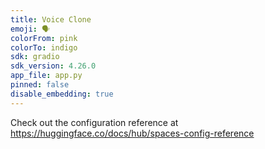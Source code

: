 ```yaml
---
title: Voice Clone
emoji: 🗣️
colorFrom: pink
colorTo: indigo
sdk: gradio
sdk_version: 4.26.0
app_file: app.py
pinned: false
disable_embedding: true
---
```


Check out the configuration reference at https://huggingface.co/docs/hub/spaces-config-reference
